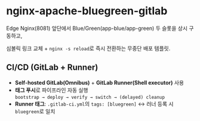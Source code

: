 # nginx-apache-bluegreen-gitlab

Edge Nginx(8081) 앞단에서 Blue/Green(app-blue/app-green) 두 슬롯을 상시 구동하고,

심볼릭 링크 교체 + `nginx -s reload`로 즉시 전환하는 무중단 배포 템플릿.


## CI/CD (GitLab + Runner)

- **Self-hosted GitLab(Omnibus)** + **GitLab Runner(Shell executor)** 사용
- **태그 푸시**로 파이프라인 자동 실행  
  `bootstrap → deploy → verify → switch → (delayed) cleanup`
- **Runner 태그**: `.gitlab-ci.yml`의 `tags: [bluegreen]` ↔ 러너 등록 시 `bluegreen`로 일치
